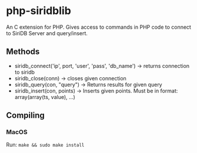 # php-siridblib
An C extension for PHP. Gives access to commands in PHP code to connect to SiriDB Server and query/insert.

## Methods
- siridb_connect('ip', port, 'user', 'pass', 'db_name') -> returns connection to siridb
- siridb_close(conn) -> closes given connection
- siridb_query(con, "query") -> Returns results for given query
- siridb_insert(con, points) -> Inserts given points. Must be in format: array(array(ts, value), ...)


## Compiling

### MacOS
Run:
`make && sudo make install`